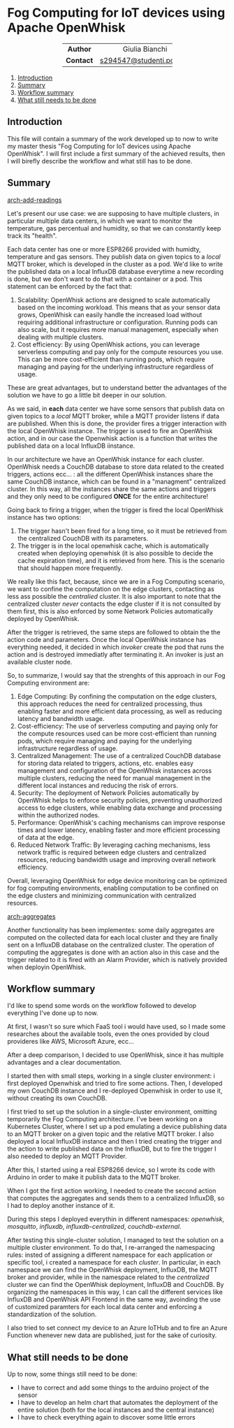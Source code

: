 # Fog Computing for IoT devices using Apache OpenWhisk

<div style="margin-left: auto;
            margin-right: auto;
            width: 50%">

|||
|:--:|:--:|
| **Author** | Giulia Bianchi|
| **Contact** | s294547@studenti.polito.it |
</div>

1. [Introduction](#introduction)
2. [Summary](#summary)
3. [Workflow summary](#workflow-summary)
4. [What still needs to be done](#what-still-needs-to-be-done)


## Introduction

This file will contain a summary of the work developed up to now to write my master thesis "Fog Computing for IoT devices using Apache OpenWhisk". I will first include a first summary of the achieved results, then I will birefly describe the workflow and what still has to be done.

## Summary

[arch-add-readings](./archAddReadings.jpg)

Let's present our use case: we are supposing to have multiple clusters, in particular multiple data centers, in which we want to monitor the temperature, gas percentual and humidity, so that we can constantly keep track its "health". 

Each data center has one or more ESP8266 provided with humidty, temperature and gas sensors. They publish data on given topics to a *local* MQTT broker, which is developed in the cluster as a pod. We'd like to write the published data on a local InfluxDB database everytime a new recording is done, but we don't want to do that with a container or a pod. This statement can be enforced by the fact that:

1. Scalability: OpenWhisk actions are designed to scale automatically based on the incoming workload. This means that as your sensor data grows, OpenWhisk can easily handle the increased load without requiring additional infrastructure or configuration. Running pods can also scale, but it requires more manual management, especially when dealing with multiple clusters.
2. Cost efficiency: By using OpenWhisk actions, you can leverage serverless computing and pay only for the compute resources you use. This can be more cost-efficient than running pods, which require managing and paying for the underlying infrastructure regardless of usage.

These are great advantages, but to understand better the advantages of the solution we have to go a little bit deeper in our solution. 

As we said, in **each** data center we have some sensors that publish data on given topics to a *local* MQTT broker, while a MQTT provider listens if data are published. When this is done, the provider fires a trigger interaction with the local OpenWhisk instance. The trigger is used to fire an OpenWhisk action, and in our case the Openwhisk action is a function that writes the published data on a local InfluxDB iinstance.  

In our architecture we have an OpenWhisk instance for each cluster. OpenWhisk needs a CouchDB database to store data related to the created triggers, actions ecc... : all the different OpenWhisk instances share the same CouchDB instance, which can be found in a "managment" centralized cluster. In this way, all the instances share the same actions and triggers and they only need to be configured **ONCE** for the entire architecture!

Going back to firing a trigger, when the trigger is fired the local OpenWhisk instance has two options:

1. The trigger hasn't been fired for a long time, so it must be retrieved from the centralized CouchDB with its parameters.
2. The trigger is in the local openwhisk cache, which is automatically created when deploying openwhisk (it is also possible to decide the cache expiration time), and it is retrieved from here. This is the scenario that should happen more frequently.

We really like this fact, because, since we are in a Fog Computing scenario, we want to confine the computation on the edge clusters, contacting as less ass possible the *centralied* cluster. It is also important to note that the centralized cluster *never* contacts the edge cluster if it is not consulted by them first, this is also enforced by some Network Policies automatically deployed by OpenWhisk.

After the trigger is retrieved, the same steps are followed to obtain the the action code and parameters. Once the local OpenWhisk instance has everything needed, it decided in which *invoker* create the pod that runs the action and is destroyed immediatly after terminating it. An invoker is just an available cluster node.

So, to summarize, I would say that the strenghts of this approach in our Fog Computing environment are:

1. Edge Computing: By confining the computation on the edge clusters, this approach reduces the need for centralized processing, thus enabling faster and more efficient data processing, as well as reducing latency and bandwidth usage.
2. Cost-efficiency: The use of serverless computing and paying only for the compute resources used can be more cost-efficient than running pods, which require managing and paying for the underlying infrastructure regardless of usage.
3. Centralized Management: The use of a centralized CouchDB database for storing data related to triggers, actions, etc. enables easy management and configuration of the OpenWhisk instances across multiple clusters, reducing the need for manual management in the different local instances and reducing the risk of errors.
4. Security: The deployment of Network Policies automatically by OpenWhisk helps to enforce security policies, preventing unauthorized access to edge clusters, while enabling data exchange and processing within the authorized nodes.
5. Performance: OpenWhisk's caching mechanisms can improve response times and lower latency, enabling faster and more efficient processing of data at the edge.
6. Reduced Network Traffic: By leveraging caching mechanisms, less network traffic is required between edge clusters and centralized resources, reducing bandwidth usage and improving overall network efficiency.

Overall, leveraging OpenWhisk for edge device monitoring can be optimized for fog computing environments, enabling computation to be confined on the edge clusters and minimizing communication with centralized resources.

[arch-aggregates](./archAggregates.jpg)

Another functionality has been implementes: some daily aggregates are computed on the collected data for each local cluster and they are finally sent on a InfluxDB database on the centralized cluster. The operation of computing the aggregates is done with an action also in this case and the trigger related to it is fired with an Alarm Provider, which is natively provided when deployin OpenWhisk.

## Workflow summary

I'd like to spend some words on the workflow followed to develop everything I've done up to now.

At first, I wasn't so sure which FaaS tool i would have used, so I made some researches about the available tools, even the ones provided by cloud provideres like AWS, Microsoft Azure, ecc... 

After a deep comparison, I decided to use OpenWhisk, since it has multiple advantages and a clear documentation.

I started then with small steps, working in a single cluster environment: i first deployed Openwhisk and tried to fire some actions. Then, I developed my own CouchDB instance and I re-deployed Openwhisk in order to use it, without creating its own CouchDB. 

I first tried to set up the solution in a single-cluster environment, omitting temporarily the Fog Computing architecture. I've been working on a Kubernetes Cluster, where I set up a pod emulating a device publishing data to an MQTT broker on a given topic and the relative MQTT broker. I also deployed a local InfluxDB instance and then I tried creating the trigger and the action to write published data on the InfluxDB, but to fire the trigger I also needed to deploy an MQTT Provider.

After this, I started using a real ESP8266 device, so I wrote its code with Arduino in order to make it publish data to the MQTT broker. 

When I got the first action working, I needed to create the second action that computes the aggregates and sends them to a centralized InfluxDB, so I had to deploy another instance of it.  

During this steps I deployed everythin in different namespaces: *openwhisk*, *mosquitto*,  *influxdb*, *influxdb-centralized*, *couchdb-external*. 

After testing this single-cluster solution, I managed to test the solution on a multiple cluster environment. To do that, I re-arranged the namespacing rules: insted of assigning a different namespace for each application or specific tool, i created a namespace for each *cluster*. In particular, in each namespace we can find the OpenWhisk deployment, InfluxDB, the MQTT broker and provider, while in the namespace related to the *centralized* cluster we can find the OpenWhisk deployment, InfluxDB and CouchDB. By organizing the namespaces in this way, I can call the different services like InfluxDB and OpenWhisk API Frontend in the same way, avoinding the use of customized paramters for each local data center and enforcing a standardization of the solution.

I also tried to set connect my device to an Azure IoTHub and to fire an Azure Function whenever new data are published, just for the sake of curiosity.

## What still needs to be done

Up to now, some things still need to be done:

 - I have to correct and add some things to the arduino project of the sensor
 - I have to develop an helm chart that automates the deployment of the entire solution (both for the local instances and the central instance)
 - I have to check everything again to discover some little errors


